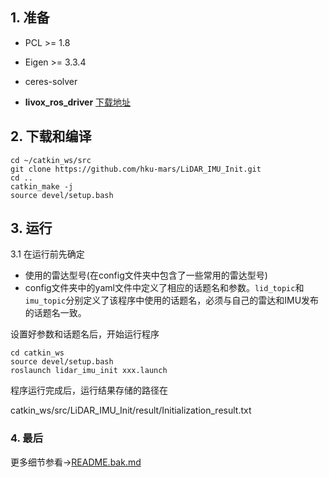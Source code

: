## 1. 准备

- PCL    >= 1.8

- Eigen  >= 3.3.4

- ceres-solver

- **livox_ros_driver**  [下载地址](https://github.com/Livox-SDK/livox_ros_driver)

  

## 2. 下载和编译

```
cd ~/catkin_ws/src
git clone https://github.com/hku-mars/LiDAR_IMU_Init.git
cd ..
catkin_make -j
source devel/setup.bash
```



## 3. 运行

3.1 在运行前先确定

- 使用的雷达型号(在config文件夹中包含了一些常用的雷达型号)
- config文件夹中的yaml文件中定义了相应的话题名和参数。`lid_topic`和`imu_topic`分别定义了该程序中使用的话题名，必须与自己的雷达和IMU发布的话题名一致。


设置好参数和话题名后，开始运行程序

```
cd catkin_ws
source devel/setup.bash
roslaunch lidar_imu_init xxx.launch
```

程序运行完成后，运行结果存储的路径在

catkin_ws/src/LiDAR_IMU_Init/result/Initialization_result.txt

### 4. 最后

更多细节参看->[README.bak.md](./README.bak.md)